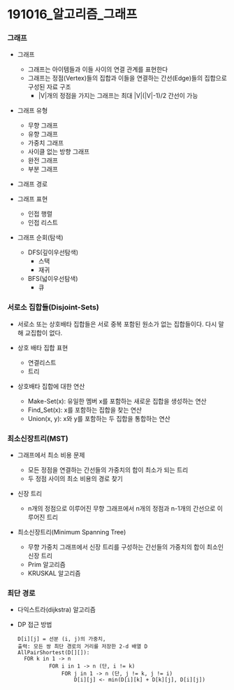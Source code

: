 # 191016_알고리즘_그래프

### 그래프

- 그래프
  - 그래프는 아이템들과 이들 사이의 연결 관계를 표현한다
  - 그래프는 정점(Vertex)들의 집합과 이들을 연결하는 간선(Edge)들의 집합으로 구성된 자료 구조
    - |V|개의 정점을 가지는 그래프는 최대 |V|(|V|-1)/2 간선이 가능
- 그래프 유형
  - 무향 그래프
  - 유향 그래프
  - 가중치 그래프
  - 사이클 없는 방향 그래프
  - 완전 그래프
  - 부분 그래프

- 그래프 경로
- 그래프 표현
  - 인접 행렬
  - 인접 리스트
- 그래프 순회(탐색)
  - DFS(깊이우선탐색)
    - 스택
    - 재귀
  - BFS(넓이우선탐색)
    - 큐



### 서로소 집합들(Disjoint-Sets)

- 서로소 또는 상호배타 집합들은 서로 중복 포함된 원소가 없는 집합들이다. 다시 말해 교집합이 없다.

- 상호 배타 집합 표현
  - 연결리스트
  - 트리
- 상호배타 집합에 대한 연산
  - Make-Set(x): 유일한 멤버 x를 포함하는 새로운 집합을 생성하는 연산
  - Find_Set(x): x를 포함하는 집합을 찾는 연산
  - Union(x, y): x와 y를 포함하는 두 집합을 통합하는 연산



### 최소신장트리(MST)

- 그래프에서 최소 비용 문제
  - 모든 정점을 연결하는 간선들의 가중치의 합이 최소가 되는 트리
  - 두 정점 사이의 최소 비용의 경로 찾기
- 신장 트리
  - n개의 정점으로 이루어진 무향 그래프에서 n개의 정점과 n-1개의 간선으로 이루어진 트리

- 최소신장트리(Minimum Spanning Tree)
  - 무향 가중치 그래프에서 신장 트리를 구성하는 간선들의 가중치의 합이 최소인 신장 트리
  - Prim 알고리즘
  - KRUSKAL 알고리즘



### 최단 경로

- 다익스트라(dijkstra) 알고리즘

- DP 접근 방법

  ```
  D[i][j] = 선분 (i, j)의 가중치,
  출력: 모든 쌍 최단 경로의 거리를 저장한 2-d 배열 D
  AllPairShortest(D[][]):
  	FOR k in 1 -> n
  			FOR i in 1 -> n (단, i != k)
  				FOR j in 1 -> n (단, j != k, j != i)
  					D[i][j] <- min(D[i][k] + D[k][j], D[i][j])
  ```

  